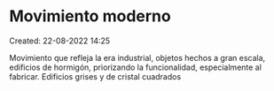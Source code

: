 # Movimiento moderno

Created: 22-08-2022 14:25

Movimiento que refleja la era industrial, objetos hechos a gran escala, edificios de hormigón, priorizando la funcionalidad, especialmente al fabricar. Edificios grises y de cristal cuadrados